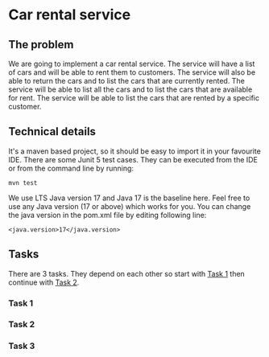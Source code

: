 # Car rental service

## The problem
We are going to implement a car rental service.
The service will have a list of cars and will be able to rent them to customers.
The service will also be able to return the cars and to list the cars that are currently rented.
The service will be able to list all the cars and to list the cars that are available for rent.
The service will be able to list the cars that are rented by a specific customer.

## Technical details
It's a maven based project, so it should be easy to import it in your favourite IDE. There are some Junit 5 test cases. They can be executed from the IDE or from the command line by running:

    mvn test

We use LTS Java version 17 and Java 17 is the baseline here. Feel free to use any Java version (17 or above) which works for you. You can change the java version in the pom.xml file by editing following line:

    <java.version>17</java.version>


## Tasks
There are 3 tasks. They depend on each other so start with [Task 1](#task-1) then continue with [Task 2](#task-2).

### Task 1


### Task 2

### Task 3
